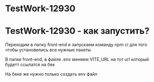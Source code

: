 # TestWork-12930
<h1>TestWork-12930 - как запустить?</h1>

<p>Переходим в папку front-end и запускаем команду npm ci для того чтобы установились все нужные пакеты</p>

<p>В папке front-end, в файле .env меняем VITE_URL на тот url который будетт ссылатся на бек</p>

<p>На беке же нужно только создать env файл</p>
